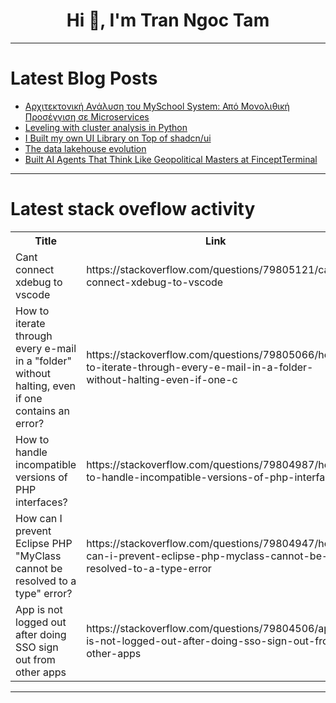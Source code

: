<h1 align="center">Hi 👋, I'm Tran Ngoc Tam</h1>

---

# Latest Blog Posts 
<!-- BLOG-POST-LIST:START -->
- [Αρχιτεκτονική Ανάλυση του MySchool System: Από Μονολιθική Προσέγγιση σε Microservices](https://dev.to/__b63657/arkhitektonike-analuse-tou-myschool-system-apo-monolithike-proseggise-se-microservices-33cf)
- [Leveling with cluster analysis in Python](https://dev.to/hilton_fernandes_eaac26ab/leveling-with-cluster-analysis-in-python-400p)
- [I Built my own UI Library on Top of shadcn/ui](https://dev.to/akshaywritescode/i-built-my-own-ui-library-on-top-of-shadcnui-2d05)
- [The data lakehouse evolution](https://dev.to/apachedoris/the-data-lakehouse-evolution-3a7e)
- [Built AI Agents That Think Like Geopolitical Masters at FinceptTerminal](https://dev.to/rudra_sheth_aeda76ad708e0/built-ai-agents-that-think-like-geopolitical-masters-at-finceptterminal-2kj5)
<!-- BLOG-POST-LIST:END -->

---

# Latest stack oveflow activity
<table>
  <tr><th>Title</th><th>Link</th></tr>
  <!-- STACKOVERFLOW:START --><tr><td>Cant connect xdebug to vscode</td><td>https://stackoverflow.com/questions/79805121/cant-connect-xdebug-to-vscode</td></tr><tr><td>How to iterate through every e-mail in a &quot;folder&quot; without halting, even if one contains an error?</td><td>https://stackoverflow.com/questions/79805066/how-to-iterate-through-every-e-mail-in-a-folder-without-halting-even-if-one-c</td></tr><tr><td>How to handle incompatible versions of PHP interfaces?</td><td>https://stackoverflow.com/questions/79804987/how-to-handle-incompatible-versions-of-php-interfaces</td></tr><tr><td>How can I prevent Eclipse PHP &quot;MyClass cannot be resolved to a type&quot; error?</td><td>https://stackoverflow.com/questions/79804947/how-can-i-prevent-eclipse-php-myclass-cannot-be-resolved-to-a-type-error</td></tr><tr><td>App is not logged out after doing SSO sign out from other apps</td><td>https://stackoverflow.com/questions/79804506/app-is-not-logged-out-after-doing-sso-sign-out-from-other-apps</td></tr><!-- STACKOVERFLOW:END -->
</table>

---


